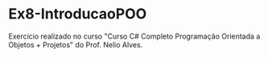 # Ex8-IntroducaoPOO
Exercício realizado no curso "Curso C# Completo Programação Orientada a Objetos + Projetos" do Prof. Nelio Alves.

